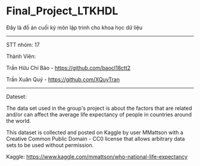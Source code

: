 # Final_Project_LTKHDL
Đây là đồ án cuối kỳ môn lập trình cho khoa học dữ liệu
____________________________________________
STT nhóm: 17

Thành Viên:

Trần Hữu Chí Bảo - https://github.com/baocl18ctt2

Trần Xuân Quý - https://github.com/XQuyTran
____________
Dateset:

The data set used in the group's project is about the factors that are related and/or can affect the average life expectancy of people in countries around the world. 

This dataset is collected and posted on Kaggle by user MMattson with a Creative Common Public Domain - CC0 license that allows arbitrary data sets to be used without permission.

Kaggle: https://www.kaggle.com/mmattson/who-national-life-expectancy
